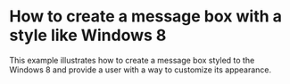 # How to create a message box with a style like Windows 8 


<p>This example illustrates how to create a message box styled to the Windows 8 and provide a user with a way to customize its appearance.</p>

<br/>



